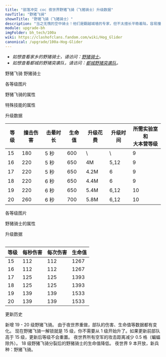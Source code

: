 ```yaml
---
title: "部落冲突 coc 夜世界野猪飞骑（飞猪骑士）升级数据"
navTitle: "野猪飞骑"
shownTitle: "野猪飞骑（飞猪骑士）"
description: "当之无愧的空中骑士！他们是翻越城墙的专家，但不太擅长平稳着陆，容易撞上建筑。"
module: upgrade-bh
imgFolder: bh_tech/100a
wiki: https://clashofclans.fandom.com/wiki/Hog_Glider
canonical: /upgrade/100a-Hog-Glider
---
```


<script setup>
const tableExtraGliderInfo = [
    {
        "column": 4,
        "type": "cost",
        "gpClass": "research",
        "icon": "Elixir2"
    },
    {
        "column": 5,
        "type": "time",
        "gpClass": "research"
    }
];
</script>

- *如想查看家乡的野猪骑士，请访问：[野猪骑士](/upgrade/0081-Hog-Rider)。*
- *如想查看都城的野猪突袭队，请访问：[都城野猪突袭队](/upgrade/200b-Hog-Raiders)。*

<SwitchTabs contentClass="cp-unit-items" :stickyTabs="true" :pageTabs="true">
    <SwitchTab tabId="cp-unit-item-0" :activeTab="true">野猪飞骑</SwitchTab>
    <SwitchTab tabId="cp-unit-item-1">野猪骑士</SwitchTab>
</SwitchTabs>

<!-- ↓↓↓ 野猪飞骑 ↓↓↓ -->
<SwitchTabGroup id="cp-unit-item-0" class="cp-unit-items">
<UnitInfo :folder="$frontmatter.imgFolder" imgSrc="Hog_Glider_info.png" imgAlt="野猪飞骑"
    description="当之无愧的空中骑士！他们是翻越城墙的专家，但不太擅长平稳着陆，容易撞上建筑。" />

<SmallTitle>各等级图片</SmallTitle>

<Panel>
    <UnitImgGroup :folder="$frontmatter.imgFolder">
        <UnitImg imgTitle="15 - 16 级" imgSrc="Hog_Glider15.png" />
        <UnitImg imgTitle="17 级" imgSrc="Hog_Glider17.png" />
        <UnitImg imgTitle="18 级" imgSrc="Hog_Glider18.png" />
        <UnitImg imgTitle="19 级" imgSrc="Hog_Glider19.png" />
        <UnitImg imgTitle="20 级" imgSrc="Hog_Glider20.png" />
    </UnitImgGroup>
</Panel>

<SmallTitle>野猪飞骑的属性</SmallTitle>

<UnitProperties>
    <UnitProperty pKey="部队类型" pValue="空中单位" />
    <UnitProperty pKey="攻击偏好" pValue="防御建筑 (偏好类型 1)" :isDefensePreferredTroop="true" />
    <UnitProperty pKey="伤害类型" pValue="单体伤害" /> 
    <UnitProperty pKey="攻击的目标" pValue="仅地面目标" />
    <UnitProperty pKey="移动速度" pValue="3 格/秒" />
    <UnitProperty pKey="撞击时机" pValue="到达目标后 0.2 秒" />
    <UnitProperty pKey="攻击距离" pValue="0.5 格" />
    <UnitProperty pKey="每个兵营的部队数量" pValue="2" />
    <UnitProperty pKey="所需训练营等级" pValue="11" />
    <UnitProperty pKey="所需夜世界大本等级" pValue="9" />
</UnitProperties>

<SmallTitle>特殊技能的属性</SmallTitle>

<UnitProperties>
    <UnitProperty pKey="技能名称" pValue="奇袭俯冲" />
    <UnitProperty pKey="技能类型" pValue="一次性技能" />
    <UnitProperty pKey="技能描述" pValue="撞击目标后可让其瘫痪几秒" />
</UnitProperties> 

<SmallTitle>升级数据</SmallTitle>

<UnitTable :tableExtraInfo="tableExtraGliderInfo">

| 等级 | 撞击伤害 | 击晕时长|  生命值  | 升级花费 | 升级时间 |所需实验室和<br>大本营等级|
| ---- |   ---   |   ---  |   ---   |   ---   |    ---   |           ---          |
|  15  |   180   |   5 秒 |    600  |     \   |     \    |            9           |
|  16  |   220   |   5 秒 |    650  |     4M  |  5,12    |            9           |
|  17  |   220   |   5 秒 |    650  |   4.2M  |  6       |            9           |
|  18  |   220   |   6 秒 |    650  |   4.4M  |  6       |            9           |
|  19  |   220   |   6 秒 |    650  |   5.4M  |  6,12    |           10           |
|  20  |   260   |   6 秒 |    700  |   5.8M  |  6,12    |           10           |
</UnitTable>
</SwitchTabGroup>

<!-- ↓↓↓ 野猪骑士 ↓↓↓ -->
<SwitchTabGroup id="cp-unit-item-1" class="cp-unit-items">
<UnitInfo :folder="$frontmatter.imgFolder" imgSrc="Hog_Rider_info.png" imgAlt="野猪骑士"
    description="滑翔翼被摧毁后，战场上将出现一人一猪两位勇士，他们可以轻松跃过城墙，继续为您战斗。" />

<SmallTitle>各等级图片</SmallTitle>

<Panel>
    <UnitImgGroup :folder="$frontmatter.imgFolder">
        <UnitImg imgTitle="15 - 16 级" imgSrc="Hog_Rider15.png" />
        <UnitImg imgTitle="17 级" imgSrc="Hog_Rider17.png" />
        <UnitImg imgTitle="18 级" imgSrc="Hog_Rider18.png" />
        <UnitImg imgTitle="19 级" imgSrc="Hog_Rider19.png" />
        <UnitImg imgTitle="20 级" imgSrc="Hog_Rider20.png" />
    </UnitImgGroup>
</Panel>

<SmallTitle>野猪骑士的属性</SmallTitle>

<UnitProperties>
    <UnitProperty pKey="部队类型" pValue="地面近战单位" />
    <UnitProperty pKey="兵种重量" pValue="12" />
    <UnitProperty pKey="攻击偏好" pValue="防御建筑 (偏好类型 1)" :isDefensePreferredTroop="true" />
    <UnitProperty pKey="伤害类型" pValue="单体伤害" /> 
    <UnitProperty pKey="攻击的目标" pValue="仅地面目标" />
    <UnitProperty pKey="移动速度" pValue="4 格/秒" />
    <UnitProperty pKey="攻击速度" pValue="1 秒/次" />
    <UnitProperty pKey="攻击距离" pValue="1 格" />
</UnitProperties>

<SmallTitle>升级数据</SmallTitle>

<Table>

| 等级 | 每秒伤害 | 每次伤害|  生命值  |
| ---- |   ---   |   ---  |   ---   |
|  15  |   112   |   112  |   1267  |
|  16  |   112   |   112  |   1267  |
|  17  |   125   |   125  |   1393  |
|  18  |   125   |   125  |   1393  |
|  19  |   139   |   139  |   1533  |
|  20  |   139   |   139  |   1533  |
</Table>
</SwitchTabGroup>

<!-- ↓↓↓ 公共部分 ↓↓↓ -->
<SmallTitle>更新历史</SmallTitle>

<Timeline>
    <TimelineItem date="2023/05/15">
        <TimelineRow>新增 19 - 20 级野猪飞骑。</TimelineRow>
        <TimelineRow>由于夜世界重做，部队的伤害、生命值等数据都有变化。</TimelineRow>
        <TimelineRow>现在野猪飞骑一解锁就是 15 级，你不需要从 1 级开始升了。如果更新前部队高于 15 级，更新后等级不会重置。</TimelineRow>
    </TimelineItem>
    <TimelineItem date="2022/05/02">
        <TimelineRow>夜世界所有空军的攻击距离减少 0.5 格（蝙蝠除外）。</TimelineRow>
    </TimelineItem>
    <TimelineItem date="2019/09/11">
        <TimelineRow>18 级野猪飞骑分裂后的野猪骑士的生命值降低。</TimelineRow>
    </TimelineItem>
    <TimelineItem date="2019/06/18">
        <TimelineRow>夜世界 9 本开放，新兵种：野猪飞骑。</TimelineRow>
    </TimelineItem>
    <TimelineItem :historyBottom="true" />
</Timeline>